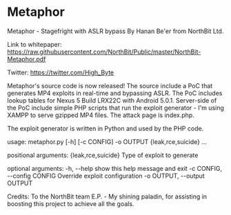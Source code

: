 # Metaphor
Metaphor - Stagefright with ASLR bypass
By Hanan Be'er from NorthBit Ltd.

Link to whitepaper:
https://raw.githubusercontent.com/NorthBit/Public/master/NorthBit-Metaphor.pdf

Twitter:
https://twitter.com/High_Byte

Metaphor's source code is now released!
The source include a PoC that generates MP4 exploits in real-time and bypassing ASLR.
The PoC includes lookup tables for Nexus 5 Build LRX22C with Android 5.0.1. Server-side of the PoC include simple PHP scripts that run the exploit generator - I'm using XAMPP to serve gzipped MP4 files. The attack page is index.php.

The exploit generator is written in Python and used by the PHP code.

usage: metaphor.py [-h] [-c CONFIG] -o OUTPUT {leak,rce,suicide} ...

positional arguments:
  {leak,rce,suicide}    Type of exploit to generate

optional arguments:
  -h, --help            show this help message and exit
  -c CONFIG, --config CONFIG
                        Override exploit configuration
  -o OUTPUT, --output OUTPUT

Credits:
To the NorthBit team
E.P. - My shining paladin, for assisting in boosting this project to achieve all the goals.
